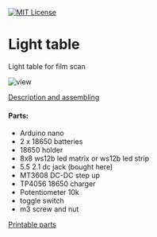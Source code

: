 [![MIT License][license-shield]][license-url]

# Light table 

Light table for film scan

![view](https://user-images.githubusercontent.com/3332506/101624341-7fa8cc80-3a22-11eb-9bd2-80a6ed0ec9c0.jpg)

[Description and assembling](https://lazy-tech.net/article/dslr_film_scanning)

#### Parts:
* Arduino nano
* 2 x 18650 batteries
* 18650 holder
* 8x8 ws12b led matrix or ws12b led strip
* 5.5 2.1 dc jack (bought here)
* MT3608 DC-DC step up
* TP4056 18650 charger
* Potentiometer 10k
* toggle switch
* m3 screw and nut

[Printable parts](https://www.thingiverse.com/thing:4679855)

[license-shield]: https://img.shields.io/github/license/othneildrew/Best-README-Template.svg?style=flat-square
[license-url]: https://github.com/flotzilla/light_table/blob/main/LICENSE